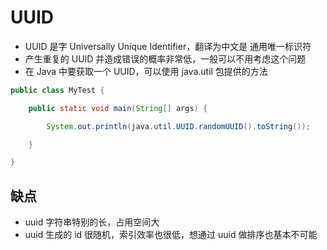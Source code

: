 # UUID

- UUID 是字 Universally Unique Identifier，翻译为中文是 通用唯一标识符
- 产生重复的 UUID 并造成错误的概率非常低，一般可以不用考虑这个问题
- 在 Java 中要获取一个 UUID，可以使用 java.util 包提供的方法

```java
public class MyTest {

    public static void main(String[] args) {

        System.out.println(java.util.UUID.randomUUID().toString());

    }

}
```

## 缺点

- uuid 字符串特别的长，占用空间大
- uuid 生成的 id 很随机，索引效率也很低，想通过 uuid 做排序也基本不可能

